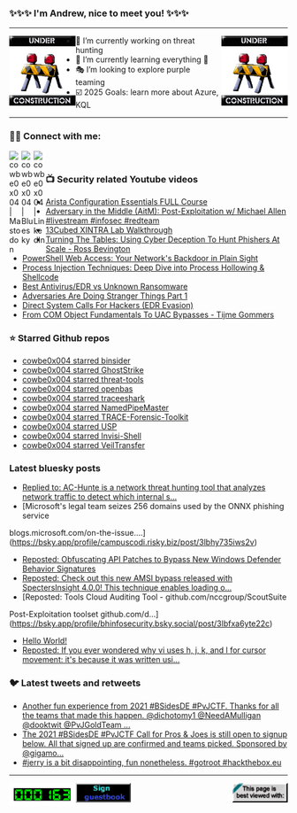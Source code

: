 ### ✨✨✨ I'm Andrew, nice to meet you! ✨✨✨

---
<img align="left" width="120px" src="https://raw.githubusercontent.com/cowbe0x004/cowbe0x004/master/images/image004.gif" />
<img align="right" width="120px" src="https://raw.githubusercontent.com/cowbe0x004/cowbe0x004/master/images/image004.gif" />

- 📖 I’m currently working on threat hunting
- 📘 I’m currently learning everything 🤣
- 🎭 I’m looking to explore purple teaming
- ☑️ 2025 Goals: learn more about Azure, KQL

---

### 🤝🏽 Connect with me:
[<img align="left" alt="cowbe0x004 | Mastodon" width="22px" src="https://cdn.simpleicons.org/mastodon" />][mastodon]
[<img align="left" alt="cowbe0x004 | Bluesky" width="22px" src="https://cdn.simpleicons.org/bluesky" />][bluesky]
[<img align="left" alt="cowbe0x004 | LinkedIn" width="22px" src="https://cdn.simpleicons.org/linkedin" />][linkedin]

<!--
[<img align="left" alt="cowbe0x004.com" width="22px" src="https://raw.githubusercontent.com/iconic/open-iconic/master/svg/globe.svg" />][website]
[<img align="left" alt="cowbe0x004 | YouTube" width="22px" src="https://cdn.jsdelivr.net/npm/simple-icons@v3/icons/youtube.svg" />][youtube]
[<img align="left" alt="cowbe0x004 | Instagram" width="22px" src="https://cdn.jsdelivr.net/npm/simple-icons@v3/icons/instagram.svg" />][instagram]
-->

<br />

### 📺 Security related Youtube videos
<!-- YOUTUBE:START -->
- [Arista Configuration Essentials FULL Course](https://www.youtube.com/watch?v=UzGBz1tozB4)
- [Adversary in the Middle &lpar;AitM&rpar;: Post-Exploitation w/ Michael Allen #livestream  #infosec #redteam](https://www.youtube.com/watch?v=WY4mH-8TbWY)
- [13Cubed XINTRA Lab Walkthrough](https://www.youtube.com/watch?v=A7Bh7vnAooQ)
- [Turning The Tables: Using Cyber Deception To Hunt Phishers At Scale - Ross Bevington](https://www.youtube.com/watch?v=78qnM_ZzpNc)
- [PowerShell Web Access: Your Network&#39;s Backdoor in Plain Sight](https://www.youtube.com/watch?v=XrkAGBFUK5w)
- [Process Injection Techniques: Deep Dive into Process Hollowing &amp; Shellcode](https://www.youtube.com/watch?v=Tox5Kb8V97M)
- [Best Antivirus/EDR vs Unknown Ransomware](https://www.youtube.com/watch?v=2R033fex8D8)
- [Adversaries Are Doing Stranger Things Part 1](https://www.youtube.com/watch?v=BFFXgEgSfHQ)
- [Direct System Calls For Hackers &lpar;EDR Evasion&rpar;](https://www.youtube.com/watch?v=0_CvTgvR-7M)
- [From COM Object Fundamentals To UAC Bypasses - Tijme Gommers](https://www.youtube.com/watch?v=481SI_HWlLs)
<!-- YOUTUBE:END -->

### ⭐ Starred Github repos
<!-- GITHUB_STAR:START -->
- [cowbe0x004 starred binsider](https://github.com/orhun/binsider)
- [cowbe0x004 starred GhostStrike](https://github.com/stivenhacker/GhostStrike)
- [cowbe0x004 starred threat-tools](https://github.com/activecm/threat-tools)
- [cowbe0x004 starred openbas](https://github.com/OpenBAS-Platform/openbas)
- [cowbe0x004 starred traceeshark](https://github.com/aquasecurity/traceeshark)
- [cowbe0x004 starred NamedPipeMaster](https://github.com/zeze-zeze/NamedPipeMaster)
- [cowbe0x004 starred TRACE-Forensic-Toolkit](https://github.com/Gadzhovski/TRACE-Forensic-Toolkit)
- [cowbe0x004 starred USP](https://github.com/grahamhelton/USP)
- [cowbe0x004 starred Invisi-Shell](https://github.com/OmerYa/Invisi-Shell)
- [cowbe0x004 starred VeilTransfer](https://github.com/infosecn1nja/VeilTransfer)
<!-- GITHUB_STAR:END -->

### Latest bluesky posts
<!-- bluesky:START -->
- [Replied to: AC-Hunte is a network threat hunting tool that analyzes network traffic to detect which internal s...](https://bsky.app/profile/cowbe.bsky.social/post/3lbi75uyku22f)
- [Microsoft&#39;s legal team seizes 256 domains used by the ONNX phishing service

blogs.microsoft.com/on-the-issue....](https://bsky.app/profile/campuscodi.risky.biz/post/3lbhy735iws2v)
- [Reposted: Obfuscating API Patches to Bypass New Windows Defender Behavior Signatures](https://bsky.app/profile/netbiosx.bsky.social/post/3lbhx3mtisk2u)
- [Reposted: Check out this new AMSI bypass released with SpectersInsight 4.0.0! This technique enables loading o...](https://bsky.app/profile/pracsec.bsky.social/post/3lbhs3khwxc22)
- [Reposted: 
Tools
Cloud Auditing Tool - github.com/nccgroup/ScoutSuite 

Post-Exploitation toolset
github.com/d...](https://bsky.app/profile/bhinfosecurity.bsky.social/post/3lbfxa6yte22c)
- [Hello World!](https://bsky.app/profile/cowbe.bsky.social/post/3lbdo4xylz22o)
- [Reposted: If you ever wondered why vi uses h, j, k, and l for cursor movement: it&#39;s because it was written usi...](https://bsky.app/profile/tomnomnom.com/post/3lbdnz2yd7s2j)
<!-- bluesky:END -->

### 🐦 Latest tweets and retweets
<!-- TWEETS:START -->
- [Another fun experience from 2021 #BSidesDE #PvJCTF. Thanks for all the teams that made this happen. @dichotomy1 @NeedAMulligan @dooktwit @PvJGoldTeam ...](https://x.com/cowbe0x004/status/1459634829448957958)
- [The 2021 #BSidesDE #PvJCTF Call for Pros &amp; Joes is still open to signup below. All that signed up are confirmed and teams picked. Sponsored by @gigamo...](https://x.com/cowbe0x004/status/1454554683046039552)
- [#jerry is a bit disappointing, fun nonetheless. #gotroot #hackthebox.eu](https://x.com/cowbe0x004/status/1013786824647593984)
<!-- TWEETS:END -->

---

[<img align="left" width="120px" src="https://raw.githubusercontent.com/cowbe0x004/cowbe0x004/master/images/visitors.gif" />][visitor]
[<img align="left" alt="Sign My Guestbook" width="100px" src="https://raw.githubusercontent.com/cowbe0x004/cowbe0x004/master/images/sign_guest_book.gif" />][guestbook]
[<img align="right" width="100px" src="https://raw.githubusercontent.com/cowbe0x004/cowbe0x004/master/images/netscape.gif" />][netscape]


[website]: https://cowbe0x004.com
[mastodon]: https://infosec.exchange/@cowbe
[bluesky]: https://bsky.app/profile/cowbe.bsky.social
[youtube]: https://youtube.com/
[instagram]: https://instagram.com/
[linkedin]: https://www.linkedin.com/in/anhuang/
[guestbook]: https://github.com/cowbe0x004/cowbe0x004/issues
[netscape]: https://github.com/cowbe0x004/cowbe0x004
[visitor]: https://github.com/cowbe0x004/cowbe0x004
